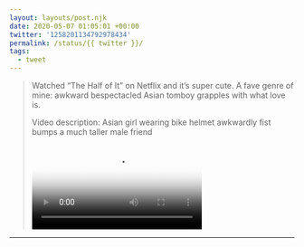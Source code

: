 ```yaml
---
layout: layouts/post.njk
date: 2020-05-07 01:05:01 +00:00
twitter: '1258201134792978434'
permalink: /status/{{ twitter }}/
tags: 
  - tweet
---
```


> Watched “The Half of It” on Netflix and it’s super cute. A fave genre of mine: awkward bespectacled Asian tomboy grapples with what love is. 
> 
> <p class="sr-only">Video description: Asian girl wearing bike helmet awkwardly fist bumps a much taller male friend</p>
> 
> <video controls loop preload="metadata" poster="/img/EXYG9lWU8AIBLDZ.jpg"><source src="/img/1258201134792978434-EXYG9lWU8AIBLDZ.mp4">Your browser does not support the video tag.</video>

---
